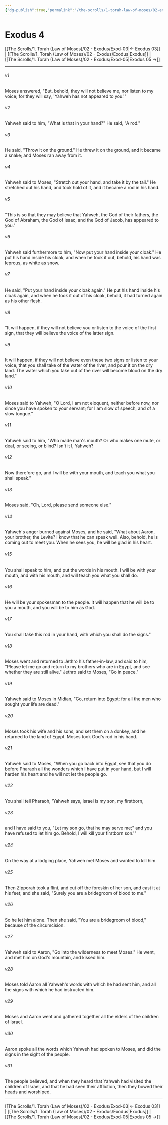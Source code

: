 ```yaml
---
{"dg-publish":true,"permalink":"/the-scrolls/1-torah-law-of-moses/02-exodus/exod-04/","tags":["TheScrolls","TorahLawofMoses"]}
---
```



# Exodus 4

[[The Scrolls/1. Torah (Law of Moses)/02 - Exodus/Exod-03\|← Exodus 03]] | [[The Scrolls/1. Torah (Law of Moses)/02 - Exodus/Exodus\|Exodus]] | [[The Scrolls/1. Torah (Law of Moses)/02 - Exodus/Exod-05\|Exodus 05 →]]
***



###### v1 
Moses answered, "But, behold, they will not believe me, nor listen to my voice; for they will say, 'Yahweh has not appeared to you.'" 

###### v2 
Yahweh said to him, "What is that in your hand?" He said, "A rod." 

###### v3 
He said, "Throw it on the ground." He threw it on the ground, and it became a snake; and Moses ran away from it. 

###### v4 
Yahweh said to Moses, "Stretch out your hand, and take it by the tail." He stretched out his hand, and took hold of it, and it became a rod in his hand. 

###### v5 
"This is so that they may believe that Yahweh, the God of their fathers, the God of Abraham, the God of Isaac, and the God of Jacob, has appeared to you." 

###### v6 
Yahweh said furthermore to him, "Now put your hand inside your cloak." He put his hand inside his cloak, and when he took it out, behold, his hand was leprous, as white as snow. 

###### v7 
He said, "Put your hand inside your cloak again." He put his hand inside his cloak again, and when he took it out of his cloak, behold, it had turned again as his other flesh. 

###### v8 
"It will happen, if they will not believe you or listen to the voice of the first sign, that they will believe the voice of the latter sign. 

###### v9 
It will happen, if they will not believe even these two signs or listen to your voice, that you shall take of the water of the river, and pour it on the dry land. The water which you take out of the river will become blood on the dry land." 

###### v10 
Moses said to Yahweh, "O Lord, I am not eloquent, neither before now, nor since you have spoken to your servant; for I am slow of speech, and of a slow tongue." 

###### v11 
Yahweh said to him, "Who made man's mouth? Or who makes one mute, or deaf, or seeing, or blind? Isn't it I, Yahweh? 

###### v12 
Now therefore go, and I will be with your mouth, and teach you what you shall speak." 

###### v13 
Moses said, "Oh, Lord, please send someone else." 

###### v14 
Yahweh's anger burned against Moses, and he said, "What about Aaron, your brother, the Levite? I know that he can speak well. Also, behold, he is coming out to meet you. When he sees you, he will be glad in his heart. 

###### v15 
You shall speak to him, and put the words in his mouth. I will be with your mouth, and with his mouth, and will teach you what you shall do. 

###### v16 
He will be your spokesman to the people. It will happen that he will be to you a mouth, and you will be to him as God. 

###### v17 
You shall take this rod in your hand, with which you shall do the signs." 

###### v18 
Moses went and returned to Jethro his father-in-law, and said to him, "Please let me go and return to my brothers who are in Egypt, and see whether they are still alive." Jethro said to Moses, "Go in peace." 

###### v19 
Yahweh said to Moses in Midian, "Go, return into Egypt; for all the men who sought your life are dead." 

###### v20 
Moses took his wife and his sons, and set them on a donkey, and he returned to the land of Egypt. Moses took God's rod in his hand. 

###### v21 
Yahweh said to Moses, "When you go back into Egypt, see that you do before Pharaoh all the wonders which I have put in your hand, but I will harden his heart and he will not let the people go. 

###### v22 
You shall tell Pharaoh, 'Yahweh says, Israel is my son, my firstborn, 

###### v23 
and I have said to you, "Let my son go, that he may serve me;" and you have refused to let him go. Behold, I will kill your firstborn son.'" 

###### v24 
On the way at a lodging place, Yahweh met Moses and wanted to kill him. 

###### v25 
Then Zipporah took a flint, and cut off the foreskin of her son, and cast it at his feet; and she said, "Surely you are a bridegroom of blood to me." 

###### v26 
So he let him alone. Then she said, "You are a bridegroom of blood," because of the circumcision. 

###### v27 
Yahweh said to Aaron, "Go into the wilderness to meet Moses." He went, and met him on God's mountain, and kissed him. 

###### v28 
Moses told Aaron all Yahweh's words with which he had sent him, and all the signs with which he had instructed him. 

###### v29 
Moses and Aaron went and gathered together all the elders of the children of Israel. 

###### v30 
Aaron spoke all the words which Yahweh had spoken to Moses, and did the signs in the sight of the people. 

###### v31 
The people believed, and when they heard that Yahweh had visited the children of Israel, and that he had seen their affliction, then they bowed their heads and worshiped.

***
[[The Scrolls/1. Torah (Law of Moses)/02 - Exodus/Exod-03\|← Exodus 03]] | [[The Scrolls/1. Torah (Law of Moses)/02 - Exodus/Exodus\|Exodus]] | [[The Scrolls/1. Torah (Law of Moses)/02 - Exodus/Exod-05\|Exodus 05 →]]
